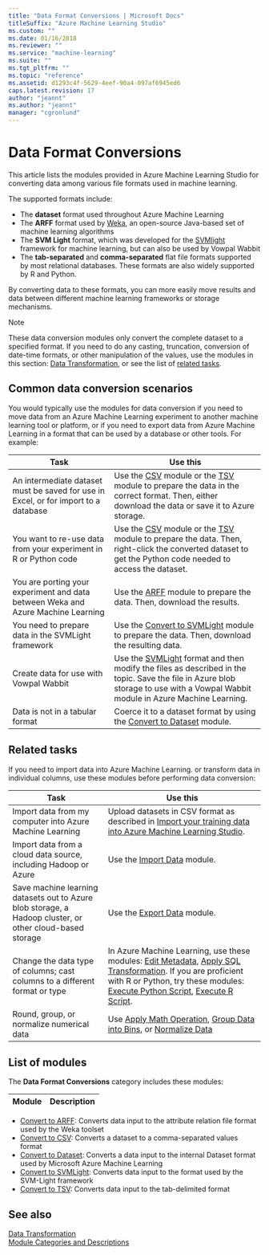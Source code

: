 ```yaml
---
title: "Data Format Conversions | Microsoft Docs"
titleSuffix: "Azure Machine Learning Studio"
ms.custom: ""
ms.date: 01/16/2018
ms.reviewer: ""
ms.service: "machine-learning"
ms.suite: ""
ms.tgt_pltfrm: ""
ms.topic: "reference"
ms.assetid: d1293c4f-5629-4eef-90a4-097af6945ed6
caps.latest.revision: 17
author: "jeannt"
ms.author: "jeannt"
manager: "cgronlund"
---
```

# Data Format Conversions

This article lists the modules provided in Azure Machine Learning Studio for converting data among various file formats used in machine learning. 

The supported formats include:

+ The **dataset** format used throughout Azure Machine Learning 
+ The **ARFF** format used by [Weka](http://www.cs.waikato.ac.nz/ml/weka/), an open-source Java-based set of machine learning algorithms
+ The **SVM Light** format, which was developed for the [SVMlight](http://svmlight.joachims.org/) framework for machine learning, but can also be used by Vowpal Wabbit
+ The **tab-separated** and **comma-separated** flat file formats supported by most relational databases. These formats are also widely supported by R and Python.  

By converting data to these formats, you can more easily move results and data between different machine learning frameworks or storage mechanisms.

> [!NOTE]
> These data conversion modules only convert the complete dataset to a specified format. If you need to do any casting, truncation, conversion of date-time formats, or other  manipulation of the values, use the modules in this section: [Data Transformation](data-transformation.md), or see the list of [related tasks](#bkmk_Related). 

## Common data conversion scenarios

You would typically use the modules for data conversion if you need to move data from an Azure Machine Learning experiment to another machine learning tool or platform, or if you need to export data from Azure Machine Learning in a format that can be used by a database or other tools. For example:

|Task| Use this|
|----|----|
|An intermediate dataset must be saved for use in Excel, or for import to a database| Use the [CSV](convert-to-csv.md) module or the [TSV](convert-to-tsv.md) module to prepare the data in the correct format. Then, either download the data or save it to Azure storage.|
|You want to re-use data from your experiment in R or Python code|Use the [CSV](convert-to-csv.md) module or the [TSV](convert-to-tsv.md) module to prepare the data. Then, right-click the converted dataset to get the Python code needed to access the dataset. |
|You are porting your experiment and data between Weka and Azure Machine Learning|Use the [ARFF](convert-to-arff.md) module to prepare the data. Then, download the results. |
|You need to prepare data in the SVMLight framework|Use the [Convert to SVMLight](convert-to-svmlight.md) module to prepare the data. Then, download the resulting data.|
|Create data for use with Vowpal Wabbit|Use the [SVMLight](convert-to-svmlight.md) format and then modify the files as described in the topic. Save the file in Azure blob storage to use with a Vowpal Wabbit module in Azure Machine Learning.|
|Data is not in a tabular format|Coerce it to a dataset format by using the [Convert to Dataset](convert-to-dataset.md) module.|
 

## <a name="bkmk_Related"></a>Related tasks

If you need to import data into Azure Machine Learning. or transform data in individual columns, use these modules before performing data conversion:

|Task| Use this|
|----|----|   
|Import data from my computer into Azure Machine Learning|Upload datasets in CSV format as described in [Import your training data into Azure Machine Learning Studio](import-data.md). |
|Import data from a cloud data source, including Hadoop or Azure|Use the [Import Data](import-data.md) module. |
|Save machine learning datasets out to Azure blob storage, a Hadoop cluster, or other cloud-based storage|Use the [Export Data](export-data.md) module.|
|Change the data type of columns; cast columns to a different format or type|In Azure Machine Learning, use these modules: [Edit Metadata](edit-metadata.md), [Apply SQL Transformation](apply-sql-transformation.md). If you are proficient with R or Python, try these modules: [Execute Python Script](execute-python-script.md),  [Execute R Script](execute-r-script.md). |
|Round, group, or normalize numerical data|Use [Apply Math Operation](apply-math-operation.md), [Group Data into Bins](group-data-into-bins.md), or [Normalize Data](normalize-data.md)|
    
  
##  List of modules  

The **Data Format Conversions** category includes these modules:  
  
|Module|Description|  
|------------|-----------------|  

+ [Convert to ARFF](convert-to-arff.md): Converts data input to the attribute relation file format used by the Weka toolset
+ [Convert to CSV](convert-to-csv.md): Converts a dataset to a comma-separated values format
+ [Convert to Dataset](convert-to-dataset.md): Converts a data input to the internal Dataset format used by Microsoft Azure Machine Learning
+ [Convert to SVMLight](convert-to-svmlight.md): Converts data input to the format used by the SVM-Light framework
+ [Convert to TSV](convert-to-tsv.md): Converts data input to the tab-delimited format

## See also

 [Data Transformation](data-transformation.md)   
 [Module Categories and Descriptions](machine-learning-module-descriptions.md)